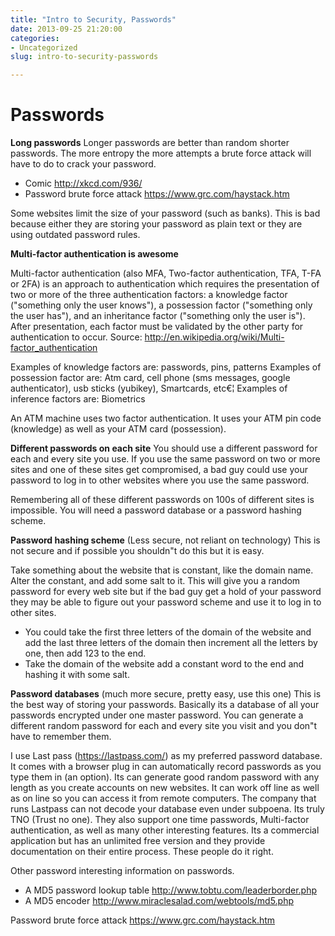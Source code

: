 ```yaml
---
title: "Intro to Security, Passwords"
date: 2013-09-25 21:20:00
categories:
- Uncategorized
slug: intro-to-security-passwords

---
```


<h1>Passwords</h1>
<strong>Long passwords</strong>
Longer passwords are better than random shorter passwords. The more entropy the more attempts a brute force attack will have to do to crack your password.
<ul>
	<li>Comic <a href="http://xkcd.com/936/">http://xkcd.com/936/</a></li>
	<li>Password brute force attack <a href="https://www.grc.com/haystack.htm">https://www.grc.com/haystack.htm</a></li>
</ul>
Some websites limit the size of your password (such as banks). This is bad because either they are storing your password as plain text or they are using outdated password rules.

<strong>Multi-factor authentication is awesome</strong>

Multi-factor authentication (also MFA, Two-factor authentication, TFA, T-FA or 2FA) is an approach to authentication which requires the presentation of two or more of the three authentication factors: a knowledge factor ("something only the user knows"), a possession factor ("something only the user has"), and an inheritance factor ("something only the user is"). After presentation, each factor must be validated by the other party for authentication to occur. Source: <a href="http://en.wikipedia.org/wiki/Multi-factor_authentication">http://en.wikipedia.org/wiki/Multi-factor_authentication</a>

Examples of knowledge factors are: passwords, pins, patterns
Examples of possession factor are: Atm card, cell phone (sms messages, google authenticator), usb sticks (yubikey), Smartcards, etc€¦
Examples of inference factors are: Biometrics

An ATM machine uses two factor authentication. It uses your ATM pin code (knowledge) as well as your ATM card (possession).

<strong>Different passwords on each site</strong>
You should use a different password for each and every site you use. If you use the same password on two or more sites and one of these sites get compromised, a bad guy could use your password to log in to other websites where you use the same password.

Remembering all of these different passwords on 100s of different sites is impossible. You will need a password database or a password hashing scheme.

<strong>Password hashing scheme</strong> (Less secure, not reliant on technology)
This is not secure and if possible you shouldn&quot;t do this but it is easy.

Take something about the website that is constant, like the domain name. Alter the constant, and add some salt to it. This will give you a random password for every web site but if the bad guy get a hold of your password they may be able to figure out your password scheme and use it to log in to other sites.
<ul>
	<li>You could take the first three letters of the domain of the website and add the last three letters of the domain then increment all the letters by one, then add 123 to the end.</li>
	<li>Take the domain of the website add a constant word to the end and hashing it with some salt.</li>
</ul>
<strong>Password databases</strong> (much more secure, pretty easy, use this one)
This is the best way of storing your passwords. Basically its a database of all your passwords encrypted under one master password. You can generate a different random password for each and every site you visit and you don&quot;t have to remember them.

I use Last pass (<a href="https://lastpass.com/">https://lastpass.com/</a>) as my preferred password database. It comes with a browser plug in can automatically record passwords as you type them in (an option). Its can generate good random password with any length as you create accounts on new websites. It can work off line as well as on line so you can access it from remote computers. The company that runs Lastpass can not decode your database even under subpoena. Its truly TNO (Trust no one). They also support one time passwords, Multi-factor authentication, as well as many other interesting features. Its a commercial application but has an unlimited free version and they provide documentation on their entire process. These people do it right.

Other password interesting information on passwords.
<ul>
	<li>A MD5 password lookup table <a href="http://www.tobtu.com/leaderborder.php">http://www.tobtu.com/leaderborder.php</a></li>
	<li>A MD5 encoder <a href="http://www.miraclesalad.com/webtools/md5.php">http://www.miraclesalad.com/webtools/md5.php</a></li>
</ul>
Password brute force attack <a href="https://www.grc.com/haystack.htm">https://www.grc.com/haystack.htm</a>
